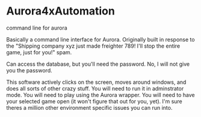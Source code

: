 # Aurora4xAutomation
command line for aurora

Basically a command line interface for Aurora. Originally built in response to the "Shipping company xyz just made freighter 789! I'll stop the entire game, just for you!" spam.

Can access the database, but you'll need the password. No, I will not give you the password.

This software actively clicks on the screen, moves around windows, and does all sorts of other crazy stuff. You will need to run it in adminstrator mode. You will need to play using the Aurora wrapper. You will need to have your selected game open (it won't figure that out for you, yet). I'm sure theres a million other environment specific issues you can run into.
